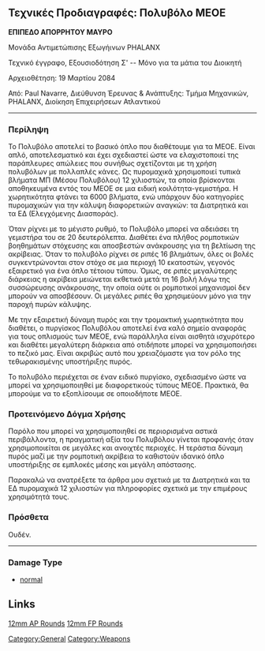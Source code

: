 ## Τεχνικές Προδιαγραφές: Πολυβόλο ΜΕΟΕ

**ΕΠΙΠΕΔΟ ΑΠΟΡΡΗΤΟΥ ΜΑΥΡΟ**

Μονάδα Αντιμετώπισης Εξωγήινων PHALANX

Τεχνικό έγγραφο, Εξουσιοδότηση Σ' -- Μόνο για τα μάτια του Διοικητή

Αρχειοθέτηση: 19 Μαρτίου 2084

Από: Paul Navarre, Διεύθυνση Έρευνας & Ανάπτυξης: Τμήμα Μηχανικών,
PHALANX, Διοίκηση Επιχειρήσεων Ατλαντικού

------------------------------------------------------------------------

### Περίληψη

Το Πολυβόλο αποτελεί το βασικό όπλο που διαθέτουμε για τα ΜΕΟΕ. Είναι
απλό, αποτελεσματικό και έχει σχεδιαστεί ώστε να ελαχιστοποιεί της
παράπλευρες απώλειες που συνήθως σχετίζονται με τη χρήση πολυβόλων με
πολλαπλές κάνες. Ως πυρομαχικά χρησιμοποιεί τυπικά βλήματα ΜΠ (Μέσου
Πολυβόλου) 12 χιλιοστών, τα οποία βρίσκονται αποθηκευμένα εντός του ΜΕΟΕ
σε μια ειδική κοιλότητα-γεμιστήρα. Η χωρητικότητα φτάνει τα 6000
βλήματα, ενώ υπάρχουν δύο κατηγορίες πυρομαχικών για την κάλυψη
διαφορετικών αναγκών: τα Διατρητικά και τα ΕΔ (Ελεγχόμενης Διασποράς).

Όταν ρίχνει με το μέγιστο ρυθμό, το Πολυβόλο μπορεί να αδειάσει τη
γεμιστήρα του σε 20 δευτερόλεπτα. Διαθέτει ένα πλήθος ρομποτικών
βοηθημάτων στόχευσης και αποσβεστών ανάκρουσης για τη βελτίωση της
ακρίβειας. Όταν το πολυβόλο ρίχνει σε ριπές 16 βλημάτων, όλες οι βολές
συγκεντρώνονται στον στόχο σε μια περιοχή 10 εκατοστών, γεγονός
εξαιρετικό για ένα όπλο τέτοιου τύπου. Όμως, σε ριπές μεγαλύτερης
διάρκειας η ακρίβεια μειώνεται εκθετικά μετά τη 16 βολή λόγω της
συσσώρευσης ανάκρουσης, την οποία ούτε οι ρομποτικοί μηχανισμοί δεν
μπορούν να αποσβέσουν. Οι μεγάλες ριπές θα χρησιμεύουν μόνο για την
παροχή πυρών κάλυψης.

Με την εξαιρετική δύναμη πυρός και την τρομακτική χωρητικότητα που
διαθέτει, ο πυργίσκος Πολυβόλου αποτελεί ένα καλό σημείο αναφοράς για
τους οπλισμούς των ΜΕΟΕ, ενώ παράλληλα είναι αισθητά ισχυρότερο και
διαθέτει μεγαλύτερη διάρκεια από οτιδήποτε μπορεί να χρησιμοποιήσει το
πεζικό μας. Είναι ακριβώς αυτό που χρειαζόμαστε για τον ρόλο της
τεθωρακισμένης υποστήριξης πυρός.

Το πολυβόλο περιέχεται σε έναν ειδικό πυργίσκο, σχεδιασμένο ώστε να
μπορεί να χρησιμοποιηθεί με διαφορετικούς τύπους ΜΕΟΕ. Πρακτικά, θα
μπορούμε να το εξοπλίσουμε σε οποιοδήποτε ΜΕΟΕ.

### Προτεινόμενο Δόγμα Χρήσης

Παρόλο που μπορεί να χρησιμοποιηθεί σε περιορισμένα αστικά περιβάλλοντα,
η πραγματική αξία του Πολυβόλου γίνεται προφανής όταν χρησιμοποιείται σε
μεγάλες και ανοιχτές περιοχές. Η τεράστια δύναμη πυρός μαζί με την
ρομποτική ακρίβεια το καθιστούν ιδανικό όπλο υποστήριξης σε εμπλοκές
μέσης και μεγάλη απόστασης.

Παρακαλώ να ανατρέξετε τα άρθρα μου σχετικά με τα Διατρητικά και τα ΕΔ
πυρομαχικά 12 χιλιοστών για πληροφορίες σχετικά με την επιμέρους
χρησιμότητά τους.

### Πρόσθετα

Ουδέν.

------------------------------------------------------------------------

### Damage Type

- [normal](Damage/normal "wikilink")

## Links

[12mm AP Rounds](UGV_Equipment/Ammunition/12mm_AP_Rounds "wikilink")
[12mm FP Rounds](UGV_Equipment/Ammunition/12mm_FP_Rounds "wikilink")

[Category:General](Category:General "wikilink")
[Category:Weapons](Category:Weapons "wikilink")